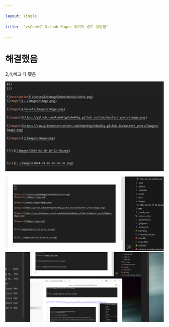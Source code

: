 ```yaml
---

layout: single

title:  "vsCode로 Github Pages 이미지 경로 설정법"

---
```


  

# 해결했음

2,4,빼고 다 됐음

  
  
  

![마크다운 이미지 경로](../images/2024-02-26-17-00-46.png)

![마크다운 이미지2](../images/Pasted%20image%2020240226170929.png)
![](../images/2024-01-02-옵시디언%20연동%20테스트-20240226172827969.png)
